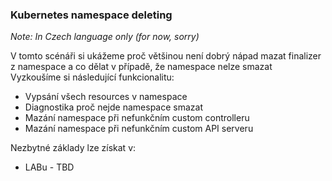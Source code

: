 ### Kubernetes namespace deleting
_Note: In Czech language only (for now, sorry)_

V tomto scénáři si ukážeme proč většinou není dobrý nápad mazat finalizer z namespace a co dělat v případě, že namespace nelze smazat
<br>
Vyzkoušíme si následující funkcionalitu:
- Vypsání všech resources v namespace
- Diagnostika proč nejde namespace smazat
- Mazání namespace při nefunkčním custom controlleru
- Mazání namespace při nefunkčním custom API serveru

Nezbytné základy lze získat v:
- LABu - TBD